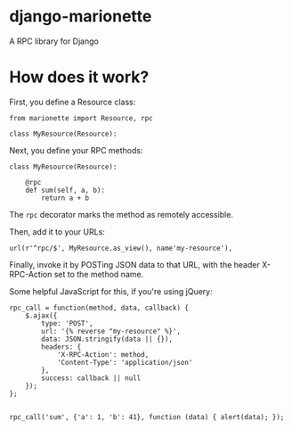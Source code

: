 django-marionette
=================

A RPC library for Django

How does it work?
=================

First, you define a Resource class:

    from marionette import Resource, rpc

    class MyResource(Resource):


Next, you define your RPC methods:

    class MyResource(Resource):

        @rpc
        def sum(self, a, b):
            return a + b

The ``rpc`` decorator marks the method as remotely accessible.

Then, add it to your URLs:

    url(r'^rpc/$', MyResource.as_view(), name'my-resource'),


Finally, invoke it by POSTing JSON data to that URL, with the header X-RPC-Action set to the method name.

Some helpful JavaScript for this, if you're using jQuery:

    rpc_call = function(method, data, callback) {
        $.ajax({
            type: 'POST',
            url: '{% reverse "my-resource" %}',
            data: JSON.stringify(data || {}),
            headers: {
                'X-RPC-Action': method,
                'Content-Type': 'application/json'
            },
            success: callback || null
        });
    };


    rpc_call('sum', {'a': 1, 'b': 41}, function (data) { alert(data); });

